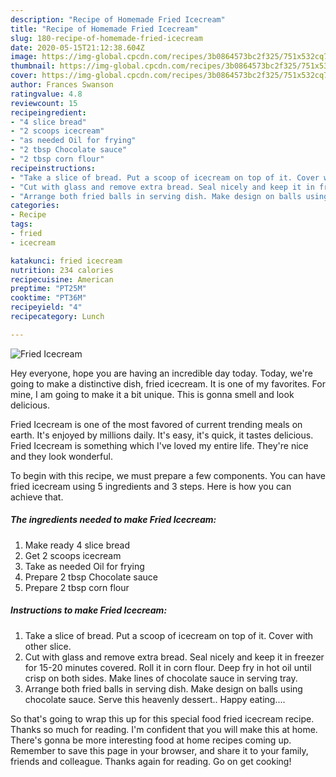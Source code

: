```yaml
---
description: "Recipe of Homemade Fried Icecream"
title: "Recipe of Homemade Fried Icecream"
slug: 180-recipe-of-homemade-fried-icecream
date: 2020-05-15T21:12:38.604Z
image: https://img-global.cpcdn.com/recipes/3b0864573bc2f325/751x532cq70/fried-icecream-recipe-main-photo.jpg
thumbnail: https://img-global.cpcdn.com/recipes/3b0864573bc2f325/751x532cq70/fried-icecream-recipe-main-photo.jpg
cover: https://img-global.cpcdn.com/recipes/3b0864573bc2f325/751x532cq70/fried-icecream-recipe-main-photo.jpg
author: Frances Swanson
ratingvalue: 4.8
reviewcount: 15
recipeingredient:
- "4 slice bread"
- "2 scoops icecream"
- "as needed Oil for frying"
- "2 tbsp Chocolate sauce"
- "2 tbsp corn flour"
recipeinstructions:
- "Take a slice of bread. Put a scoop of icecream on top of it. Cover with other slice."
- "Cut with glass and remove extra bread. Seal nicely and keep it in freezer for 15-20 minutes covered. Roll it in corn flour. Deep fry in hot oil until crisp on both sides. Make lines of chocolate sauce in serving tray."
- "Arrange both fried balls in serving dish. Make design on balls using chocolate sauce. Serve this heavenly dessert.. Happy eating...."
categories:
- Recipe
tags:
- fried
- icecream

katakunci: fried icecream 
nutrition: 234 calories
recipecuisine: American
preptime: "PT25M"
cooktime: "PT36M"
recipeyield: "4"
recipecategory: Lunch

---
```



![Fried Icecream](https://img-global.cpcdn.com/recipes/3b0864573bc2f325/751x532cq70/fried-icecream-recipe-main-photo.jpg)

Hey everyone, hope you are having an incredible day today. Today, we're going to make a distinctive dish, fried icecream. It is one of my favorites. For mine, I am going to make it a bit unique. This is gonna smell and look delicious.



Fried Icecream is one of the most favored of current trending meals on earth. It's enjoyed by millions daily. It's easy, it's quick, it tastes delicious. Fried Icecream is something which I've loved my entire life. They're nice and they look wonderful.


To begin with this recipe, we must prepare a few components. You can have fried icecream using 5 ingredients and 3 steps. Here is how you can achieve that.

<!--inarticleads1-->

##### The ingredients needed to make Fried Icecream:

1. Make ready 4 slice bread
1. Get 2 scoops icecream
1. Take as needed Oil for frying
1. Prepare 2 tbsp Chocolate sauce
1. Prepare 2 tbsp corn flour




<!--inarticleads2-->

##### Instructions to make Fried Icecream:

1. Take a slice of bread. Put a scoop of icecream on top of it. Cover with other slice.
1. Cut with glass and remove extra bread. Seal nicely and keep it in freezer for 15-20 minutes covered. Roll it in corn flour. Deep fry in hot oil until crisp on both sides. Make lines of chocolate sauce in serving tray.
1. Arrange both fried balls in serving dish. Make design on balls using chocolate sauce. Serve this heavenly dessert.. Happy eating....




So that's going to wrap this up for this special food fried icecream recipe. Thanks so much for reading. I'm confident that you will make this at home. There's gonna be more interesting food at home recipes coming up. Remember to save this page in your browser, and share it to your family, friends and colleague. Thanks again for reading. Go on get cooking!
